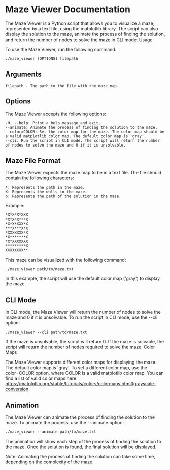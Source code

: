 # Maze Viewer Documentation

The Maze Viewer is a Python script that allows you to visualize a maze, represented by a text file, using the matplotlib library. The script can also display the solution to the maze, animate the process of finding the solution, and return the number of nodes to solve the maze in CLI mode.
Usage

To use the Maze Viewer, run the following command:

`./maze_viewer [OPTIONS] filepath`

## Arguments

    filepath - The path to the file with the maze map.

## Options

The Maze Viewer accepts the following options:

    -H, --help: Print a help message and exit.
    --animate: Animate the process of finding the solution to the maze.
    --color=COLOR: Set the color map for the maze. The color map should be a valid matplotlib color map. The default color map is 'gray'.
    --cli: Run the script in CLI mode. The script will return the number of nodes to solve the maze and 0 if it is unsolvable.

## Maze File Format

The Maze Viewer expects the maze map to be in a text file. The file should contain the following characters:

    *: Represents the path in the maze.
    X: Represents the walls in the maze.
    o: Represents the path of the solution in the maze.

Example:

```*X***X***X
*X*X*X*XXX
*X*X*X***X
*X*X*XXX*X
***X***X*X
*XXXXXXX*X
*X*******X
*X*XXXXXXX
*********X
XXXXXXXX**
```

This maze can be visualized with the following command:


`./maze_viewer path/to/maze.txt`

In this example, the script will use the default color map ('gray') to display the maze.

## CLI Mode

In CLI mode, the Maze Viewer will return the number of nodes to solve the maze and 0 if it is unsolvable. To run the script in CLI mode, use the --cli option:


`./maze_viewer --cli path/to/maze.txt`

If the maze is unsolvable, the script will return 0. If the maze is solvable, the script will return the number of nodes required to solve the maze.
Color Maps

The Maze Viewer supports different color maps for displaying the maze. The default color map is 'gray'. To set a different color map, use the --color=COLOR option, where COLOR is a valid matplotlib color map. You can find a list of valid color maps here: https://matplotlib.org/stable/tutorials/colors/colormaps.html#grayscale-conversion

## Animation

The Maze Viewer can animate the process of finding the solution to the maze. To animate the process, use the --animate option:

`./maze_viewer --animate path/to/maze.txt`

The animation will show each step of the process of finding the solution to the maze. Once the solution is found, the final solution will be displayed.

Note: Animating the process of finding the solution can take some time, depending on the complexity of the maze.